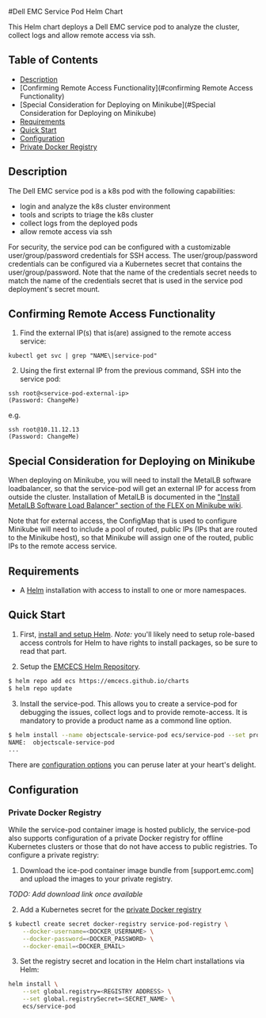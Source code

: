 #Dell EMC Service Pod Helm Chart

This Helm chart deploys a Dell EMC service pod to analyze the cluster, collect logs and allow remote access via ssh. 

## Table of Contents

* [Description](#description)
* [Confirming Remote Access Functionality](#confirming Remote Access Functionality)
* [Special Consideration for Deploying on Minikube](#Special Consideration for Deploying on Minikube)
* [Requirements](#requirements)
* [Quick Start](#quick-start)
* [Configuration](#configuration)
* [Private Docker Registry](#private-docker-registry)

## Description

The Dell EMC service pod is a k8s pod with the following capabilities:
- login and analyze the k8s cluster environment
- tools and scripts to triage the k8s cluster 
- collect logs from the deployed pods
- allow remote access via ssh

For security, the service pod can be configured with a customizable user/group/password credentials for SSH access. The user/group/password credentials can be configured via a Kubernetes secret that contains the user/group/password. Note that the name of the credentials secret needs to match the name of the credentials secret that is used in the service pod deployment's secret mount.

## Confirming Remote Access Functionality
1. Find the external IP(s) that is(are) assigned to the remote access service:
```
kubectl get svc | grep "NAME\|service-pod"
```
2. Using the first external IP from the previous command, SSH into the service pod:
```
ssh root@<service-pod-external-ip>
(Password: ChangeMe)
```
e.g.
```
ssh root@10.11.12.13
(Password: ChangeMe)
```

## Special Consideration for Deploying on Minikube
When deploying on Minikube, you will need to install the MetalLB software loadbalancer, so that the service-pod will get an external IP for access from outside the cluster. Installation of MetalLB is documented in the ["Install MetalLB Software Load Balancer" section of the FLEX on Minikube wiki](https://asdwiki.isus.emc.com:8443/display/ECS/How+to+deploy+ECS+Flex+on+Minikube#HowtodeployECSFlexonMinikube-OPTIONAL:InstallMetalLBSoftwareLoadBalancer).

Note that for external access, the ConfigMap that is used to configure Minikube will need to include a pool of routed, public IPs (IPs that are routed to the Minikube host), so that Minikube will assign one of the routed, public IPs to the remote access service.


## Requirements

* A [Helm](https://helm.sh) installation with access to install to one or more namespaces.

## Quick Start

1. First, [install and setup Helm](https://docs.helm.sh/using_helm/#quickstart).  *_Note:_* you'll likely need to setup role-based access controls for Helm to have rights to install packages, so be sure to read that part.

2. Setup the [EMCECS Helm Repository](https://github.com/EMCECS/charts).

```bash
$ helm repo add ecs https://emcecs.github.io/charts
$ helm repo update
```

3. Install the service-pod. This allows you to create a service-pod for debugging the issues, collect logs and to provide remote-access. It is mandatory to provide a product name as a commond line option. 
```bash
$ helm install --name objectscale-service-pod ecs/service-pod --set product=objectscale
NAME:  objectscale-service-pod
...
```

There are [configuration options](#configuration) you can peruse later at your heart's delight.

## Configuration

### Private Docker Registry

While the service-pod container image is hosted publicly, the service-pod also supports configuration of a private Docker registry for offline Kubernetes clusters or those that do not have access to public registries. To configure a private registry:

1. Download the ice-pod container image bundle from [support.emc.com] and upload the images to your private registry.

_*TODO: Add download link once available*_

2. Add a Kubernetes secret for the [private Docker registry](https://kubernetes.io/docs/concepts/containers/images/#specifying-imagepullsecrets-on-a-pod)

```bash
$ kubectl create secret docker-registry service-pod-registry \
    --docker-username=<DOCKER_USERNAME> \
    --docker-password=<DOCKER_PASSWORD> \
    --docker-email=<DOCKER_EMAIL>
```

3. Set the registry secret and location in the Helm chart installations  via Helm:

```bash
helm install \
    --set global.registry=<REGISTRY ADDRESS> \
    --set global.registrySecret=<SECRET_NAME> \
    ecs/service-pod
```
